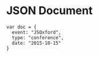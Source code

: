 #  JSON Document

```
var doc = {
  event: "JSOxford",
  type: "conference",
  date: "2015-10-15"
}
```
